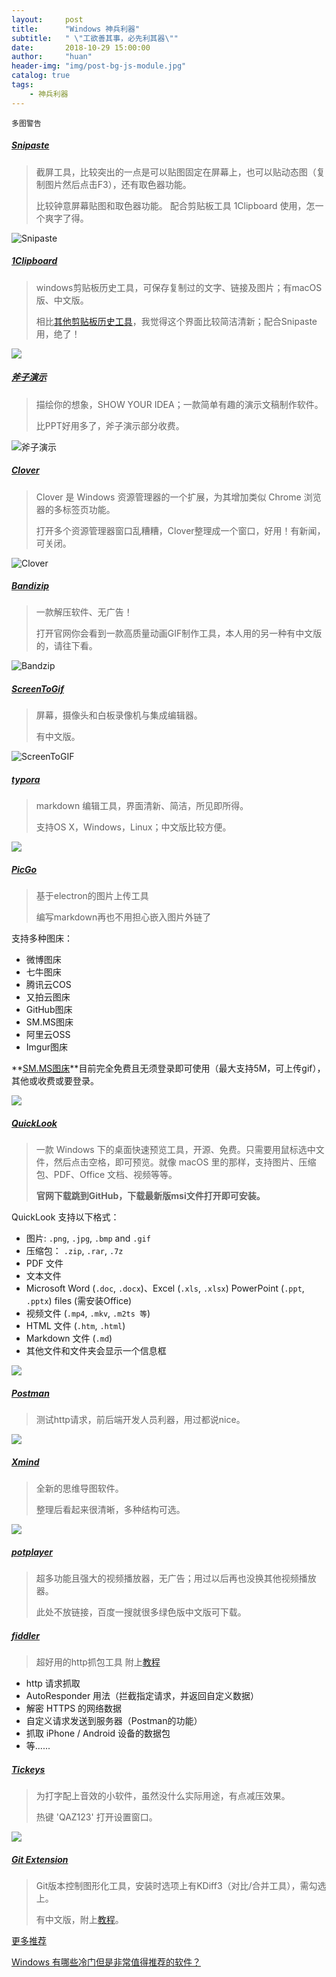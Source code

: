 ```yaml
---
layout:     post
title:      "Windows 神兵利器"
subtitle:   " \"工欲善其事，必先利其器\""
date:       2018-10-29 15:00:00
author:     "huan"
header-img: "img/post-bg-js-module.jpg"
catalog: true
tags:
    - 神兵利器
---
```


`多图警告`

##### [Snipaste](https://zh.snipaste.com/index.html)

> 截屏工具，比较突出的一点是可以贴图固定在屏幕上，也可以贴动态图（复制图片然后点击F3），还有取色器功能。
>
> 比较钟意屏幕贴图和取色器功能。 配合剪贴板工具 1Clipboard 使用，怎一个爽字了得。

![Snipaste](https://i.loli.net/2018/10/29/5bd66e2ec2be4.gif)



##### [1Clipboard](http://1clipboard.io/)

> windows剪贴板历史工具，可保存复制过的文字、链接及图片；有macOS版、中文版。 
>
> 相比[其他剪贴板历史工具](http://www.pcpop.com/doc/3/3435/3435118.shtml#top)，我觉得这个界面比较简洁清新；配合Snipaste用，绝了！

![](https://i.loli.net/2018/10/29/5bd672bf733c7.jpg)



##### [斧子演示]( http://www.axeslide.com/)

> 描绘你的想象，SHOW YOUR IDEA；一款简单有趣的演示文稿制作软件。
>
> 比PPT好用多了，斧子演示部分收费。

![斧子演示](https://i.loli.net/2018/10/29/5bd66a02991a9.gif)



##### [Clover](http://cn.ejie.me/)

> Clover 是 Windows 资源管理器的一个扩展，为其增加类似 Chrome 浏览器的多标签页功能。
>
> 打开多个资源管理器窗口乱糟糟，Clover整理成一个窗口，好用！有新闻，可关闭。

![Clover](https://i.loli.net/2018/10/29/5bd66b951dfd6.gif)



##### [Bandizip](http://www.bandisoft.com/)

> 一款解压软件、无广告！
>
> 打开官网你会看到一款高质量动画GIF制作工具，本人用的另一种有中文版的，请往下看。

![Bandzip](https://i.loli.net/2018/10/29/5bd672318ae04.jpg)





##### [ScreenToGif](https://www.screentogif.com/?l=zh_cn)

> 屏幕，摄像头和白板录像机与集成编辑器。   
>
> 有中文版。

![ScreenToGIF](https://i.loli.net/2018/10/29/5bd6719fdf3ea.png)



##### [typora](https://typora.io/)

> markdown 编辑工具，界面清新、简洁，所见即所得。
>
> 支持OS X，Windows，Linux；中文版比较方便。

![](https://i.loli.net/2018/10/29/5bd6789ba4355.gif)



##### [PicGo](https://github.com/Molunerfinn/PicGo/releases)

> 基于electron的图片上传工具
>
> 编写markdown再也不用担心嵌入图片外链了

支持多种图床：

- 微博图床
- 七牛图床
- 腾讯云COS
- 又拍云图床
- GitHub图床
- SM.MS图床
- 阿里云OSS
- Imgur图床

**[SM.MS图床](https://sm.ms/)**目前完全免费且无须登录即可使用（最大支持5M，可上传gif），其他或收费或要登录。

![](https://i.loli.net/2018/12/04/5c05ec22b891f.gif)



##### [QuickLook](https://pooi.moe/QuickLook/)

> 一款 Windows 下的桌面快速预览工具，开源、免费。只需要用鼠标选中文件，然后点击空格，即可预览。就像 macOS 里的那样，支持图片、压缩包、PDF、Office 文档、视频等等。
>
> **官网下载跳到GitHub，下载最新版msi文件打开即可安装。**

QuickLook 支持以下格式：

- 图片: `.png`, `.jpg`, `.bmp` and `.gif`
- 压缩包： `.zip`, `.rar`, `.7z`
- PDF 文件
- 文本文件
- Microsoft Word (`.doc`, `.docx`)、Excel (`.xls`, `.xlsx`) PowerPoint (`.ppt`, `.pptx`) files (需安装Office)
- 视频文件 (`.mp4`, `.mkv`, `.m2ts 等`)
- HTML 文件 (`.htm`, `.html`)
- Markdown 文件 (`.md`)
- 其他文件和文件夹会显示一个信息框

![](https://pooi.moe/QuickLook/sample.gif?3)



##### [Postman](https://www.getpostman.com/)

> 测试http请求，前后端开发人员利器，用过都说nice。

![](https://i.loli.net/2018/10/29/5bd683d8d9cf4.jpg)



##### [Xmind](https://www.xmind.cn/download/)

> 全新的思维导图软件。
>
> 整理后看起来很清晰，多种结构可选。



![](https://img01.sogoucdn.com/app/a/100520146/0D2E865253492B98D7D05EC4D7534AAC)



##### [potplayer](http://buhuibaidu.me/?s=potplayer)

> 超多功能且强大的视频播放器，无广告；用过以后再也没换其他视频播放器。
>
> 此处不放链接，百度一搜就很多绿色版中文版可下载。



##### [fiddler](https://www.telerik.com/fiddler)

> 超好用的http抓包工具   附上[教程](http://www.hangge.com/blog/cache/detail_1697.html)

- http 请求抓取
- AutoResponder 用法（拦截指定请求，并返回自定义数据）
- 解密 HTTPS 的网络数据
- 自定义请求发送到服务器（Postman的功能）
- 抓取 iPhone / Android 设备的数据包
- 等......



##### [Tickeys](http://www.yingdev.com/projects/tickeys)  

> 为打字配上音效的小软件，虽然没什么实际用途，有点减压效果。
>
> 热键  'QAZ123'  打开设置窗口。

 ![](https://i.loli.net/2018/11/07/5be302bf18b9c.gif)



##### [Git Extension](https://sourceforge.net/projects/gitextensions/)

> Git版本控制图形化工具，安装时选项上有KDiff3（对比/合并工具），需勾选上。
>
> 有中文版，附上[教程](https://www.cnblogs.com/sumuncle/p/7675921.html)。



[更多推荐](https://juejin.im/entry/5af8f07c6fb9a07ac76eec05)



[Windows 有哪些冷门但是非常值得推荐的软件？](https://www.zhihu.com/question/26412028/answer/313617021)